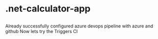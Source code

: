 # .net-calculator-app
##

Already successfully configured azure devops pipeline with azure and github
Now lets try the Triggers CI
